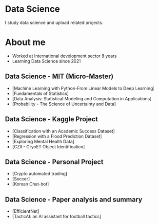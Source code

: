 # Data Science 
I study data science and upload related projects.

# About me 
- Worked at International development sector 8 years
- Learning Data Science since 2021
  
## Data Science - MIT (Micro-Master) 
- [Machine Learning with Python-From Linear Models to Deep Learning]
- [Fundamentals of Statistics]
- [Data Analysis: Statistical Modeling and Computation in Applications]
- [Probability - The Science of Uncertainty and Data] 

## Data Science - Kaggle Project 
- [Classification with an Academic Success Dataset]
- [Regression with a Flood Prediction Dataset]
- [Exploring Mental Health Data]
- [CZII - CryoET Object Identification] 

## Data Science - Personal Project 
- [Crypto automated trading]
- [Soccer]
- [Korean Chat-bot]

## Data Science - Paper analysis and summary
- [EfficientNet]
- [TacticAI: an AI assistant for football tactics]
